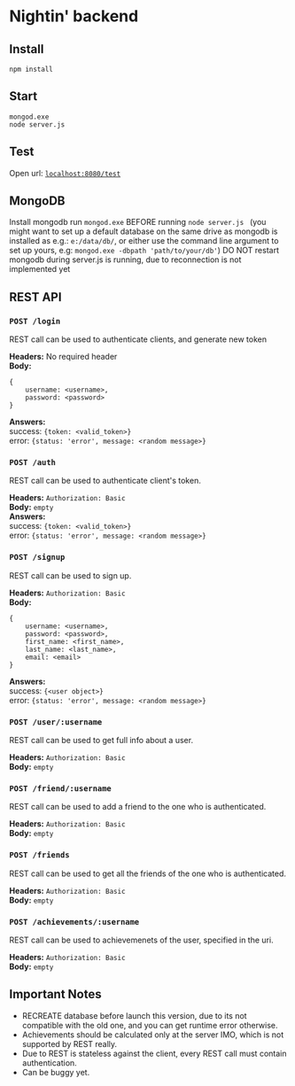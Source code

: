 # Nightin' backend

## Install

`npm install`

## Start

`mongod.exe`  
`node server.js`

## Test
Open url: [`localhost:8080/test`](http://localhost:8080/test)

## MongoDB
Install mongodb
run `mongod.exe` BEFORE running `node server.js `
(you might want to set up a default database on the same drive as mongodb is installed as e.g.: `e:/data/db/`, or either use the command line argument to set up yours, e.g: `mongod.exe -dbpath 'path/to/your/db'`)
DO NOT restart mongodb during server.js is running, due to reconnection is not implemented yet


## REST API

### `POST /login`
REST call can be used to authenticate clients, and generate new token

__Headers:__ No required header  
__Body:__

    {
        username: <username>, 
        password: <password>
    }  


__Answers:__  
success: `{token: <valid_token>}`  
error: `{status: 'error', message: <random message>}`

### `POST /auth`
REST call can be used to authenticate client's token.  

__Headers:__ `Authorization: Basic `  
__Body:__ `empty`  
__Answers:__  
success: `{token: <valid_token>}`  
error: `{status: 'error', message: <random message>}`
  
### `POST /signup`
REST call can be used to sign up. 

__Headers:__ `Authorization: Basic `  
__Body:__

    {
        username: <username>,
        password: <password>,
        first_name: <first_name>,
        last_name: <last_name>,
        email: <email>
    }

__Answers:__  
success: `{<user object>}`  
error: `{status: 'error', message: <random message>}`
  
### `POST /user/:username`
REST call can be used to get full info about a user.  

__Headers:__ `Authorization: Basic `  
__Body:__ `empty`  
  
### `POST /friend/:username`
REST call can be used to add a friend to the one who is authenticated.  

__Headers:__ `Authorization: Basic `  
__Body:__ `empty`  
  
### `POST /friends`
REST call can be used to get all the friends of the one who is authenticated.  

__Headers:__ `Authorization: Basic `  
__Body:__ `empty`

### `POST /achievements/:username`
REST call can be used to achievemenets of the user, specified in the uri.  

__Headers:__ `Authorization: Basic `  
__Body:__ `empty`  

## Important Notes

* RECREATE database before launch this version, due to its not compatible with the old one, and you can get runtime error otherwise.
* Achievements should be calculated only at the server IMO, which is not supported by REST really.
* Due to REST is stateless against the client, every REST call must contain authentication.
* Can be buggy yet.
